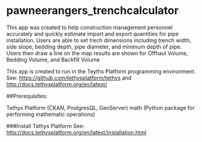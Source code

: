 # pawneerangers_trenchcalculator

This app was created to help construction management personnel accurately and quickly estimate import and export quantities for 
pipe installation. Users are able to set trech dimensions including trench width, side slope, bedding depth, pipe diameter, and 
minimum depth of pipe. Users then draw a line on the map results are shown for Offhaul Volume, Bedding Volume, and Backfill Volume

This app is created to run in the Teyths Platform programming environment. See: https://github.com/tethysplatform/tethys and http://docs.tethysplatform.org/en/latest/

##Prerequisites:

Tethys Platform (CKAN, PostgresQL, GeoServer)
math (Python package for performing mathematic operations)

###Install Tathys Platform See: http://docs.tethysplatform.org/en/latest/installation.html

